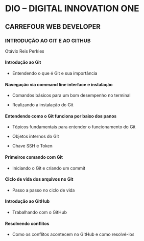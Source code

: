 # DIO – DIGITAL INNOVATION ONE



## CARREFOUR WEB DEVELOPER



### INTRODUÇÃO AO GIT E AO GITHUB

Otávio Reis Perkles

 

#### Introdução ao Git

* Entendendo o que é Git e sua importância

#### Navegação via command line interface e instalação

* Comandos básicos para um bom desempenho no terminal

* Realizando a instalação do Git

#### Entendendo como o Git funciona por baixo dos panos

* Tópicos fundamentais para entender o funcionamento do Git

* Objetos internos do Git

* Chave SSH e Token

#### Primeiros comando com Git

* Iniciando o Git e criando um commit

#### Ciclo de vida dos arquivos no Git

* Passo a passo no ciclo de vida

#### Introdução ao GitHub

* Trabalhando com o GitHub

#### Resolvendo conflitos

* Como os conflitos acontecem no GitHub e como resolvê-los